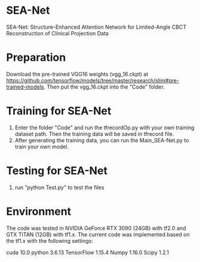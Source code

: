 # SEA-Net
SEA-Net: Structure-Enhanced Attention Network for Limited-Angle CBCT Reconstruction of Clinical Projection Data

# Preparation
Download the pre-trained VGG16 weights (vgg_16.ckpt) at https://github.com/tensorflow/models/tree/master/research/slim#pre-trained-models.
Then put the vgg_16.ckpt into the "Code" folder.

# Training for SEA-Net
1. Enter the folder "Code" and run the tfrecordOp.py with your own training dataset path. Then the training data will be saved in tfrecord file.
2. After generating the training data, you can run the Main_SEA-Net.py to train your own model.

# Testing for SEA-Net
1. run "python Test.py" to test the files

# Environment

The code was tested in NVIDIA GeForce RTX 3090 (24GB) with tf2.0 and GTX TITAN (12GB) with tf1.x.
The current code was implemented based on the tf1.x with the following settings:

cuda 10.0
python 3.6.13
TensorFlow 1.15.4
Numpy 1.16.0
Scipy 1.2.1

